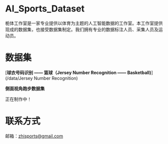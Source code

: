 # AI_Sports_Dataset
栀体工作室是一家专业提供以体育为主题的人工智能数据的工作室。本工作室提供现成的数据集，也接受数据集制定。我们拥有专业的数据标注人员、采集人员及运动员。

# 数据集

[**球衣号码识别 —— 篮球（Jersey Number Recognition —— Basketball)**](/data/Jersey Number Recognition)


**侧面视角跑步数据集**

正在制作中！


# 联系方式

邮箱：zhisports@gmail.com
